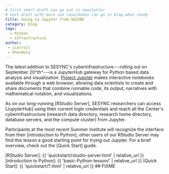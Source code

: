 ```yaml
---
# first short draft can go out in newsletter
# next draft with more use case/demos can go in blog when ready
title: Going to Jupyter from SESYNC
category: blog
tags:
  - Python
  - infrastructure
author:
 - icarroll
 - khondula
---
```


The latest addition to SESYNC's cyberinfrastructure---rolling out on
September 20^th^---is a JupyterHub gateway for Python based data
analysis and visualization. [Project Jupyter] makes interactive
notebooks available through a web browser, allowing data scientists to
create and share documents that combine runnable code, its output,
narratives with mathematical notation, and visualizations.

As on our long-running [RStudio Server], SESYNC researchers can access
[JupyterHub] using their current login credentials and reach all the
Center's cyberinfrastructure (research data directory, research
home directory, database servers, and the compute cluster) from Jupyter.

Participants at the most recent Summer Institute will recognize the
interface from their [introduction to Python]; other users of our
RStudio Server may find this lesson a good starting point for trying
out Jupyter. For a brief overview, check out the [Quick Start] guide.


<!-- To Do for Blog

What will this allow users to do?

How similar/different to RStudio/existing resources?

Screen shots of different features.

Tips for specifics of using with other sesync services.

-->

[Project Jupyter]: https://jupyter.org
[RStudio Server]: {{ 'quickstart/rstudio-server.html' | relative_url }}
[introduction to Python]: {{ 'basic-Python-lesson/' | relative_url }}
[Quick Start]: {{ 'quickstart/?.html' | relative_url }} ## FIXME